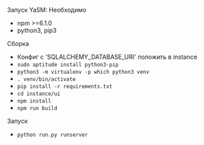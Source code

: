 Запуск YaSM:
Необходимо
* npm >=6.1.0
* python3, pip3

Сборка
* Конфиг с 'SQLALCHEMY_DATABASE_URI' положить в instance
* ```sudo aptitude install python3-pip```
* ```python3 -m virtualenv -p which python3 venv```
* ```. venv/bin/activate```
* ```pip install -r requirements.txt``` 
* ```cd instance/ui```
* ```npm install```
* ```npm run build```

Запуск
* ```python run.py runserver```
